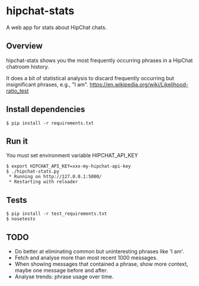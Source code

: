 # hipchat-stats

A web app for stats about HipChat chats.

## Overview

hipchat-stats shows you the most frequently occurring phrases in a HipChat chatroom history.

It does a bit of statistical analysis to discard frequently occurring but insignificant phrases, e.g., "I am". https://en.wikipedia.org/wiki/Likelihood-ratio_test

## Install dependencies

```
$ pip install -r requirements.txt
```

## Run it

You must set environment variable HIPCHAT_API_KEY

```
$ export HIPCHAT_API_KEY=xxx-my-hipchat-api-key
$ ./hipchat-stats.py
 * Running on http://127.0.0.1:5000/
 * Restarting with reloader
```

## Tests

```
$ pip install -r test_requirements.txt
$ nosetests
```


## TODO

  * Do better at eliminating common but uninteresting phrases like 'I am'.
  * Fetch and analyse more than most recent 1000 messages.
  * When showing messages that contained a phrase, show more context, maybe one message before and after.
  * Analyse trends: phrase usage over time.


